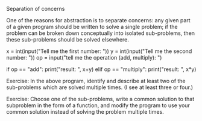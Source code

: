 Separation of concerns

One of the reasons for abstraction is to separate concerns: any given part of a given program should be written to solve a single problem; if the problem can be broken down conceptually into isolated sub-problems, then these sub-problems should be solved elsewhere.

x = int(input("Tell me the first number: "))
y = int(input("Tell me the second number: "))
op = input("tell me the operation (add, multiply): ")

if op == "add":
  print("result: ", x+y)
elif op == "multiply":
  print("result: ", x*y)

Exercise: In the above program, identify and describe at least two of the sub-problems which are solved multiple times. (I see at least three or four.)

Exercise: Choose one of the sub-problems, write a common solution to that subproblem in the form of a function, and modify the program to use your common solution instead of solving the problem multiple times.
